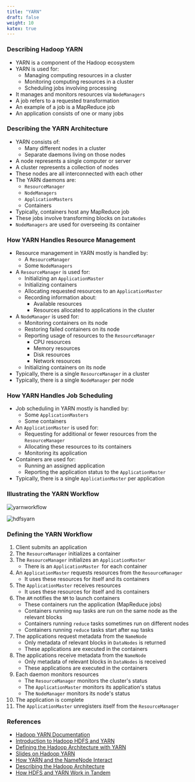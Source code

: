 ```yaml
---
title: "YARN"
draft: false
weight: 10
katex: true
---
```


### Describing Hadoop YARN
- YARN is a component of the Hadoop ecosystem
- YARN is used for:
	- Managing computing resources in a cluster
	- Monitoring computing resources in a cluster
	- Scheduling jobs involving processing
- It manages and monitors resources via `NodeManagers`
- A job refers to a requested transformation
- An example of a job is a MapReduce job
- An application consists of one or many jobs

### Describing the YARN Architecture
- YARN consists of:
	- Many different nodes in a cluster
	- Separate daemons living on those nodes
- A node represents a single computer or server
- A cluster represents a collection of nodes
- These nodes are all interconnected with each other
- The YARN daemons are:
	- `ResourceManager`
	- `NodeManagers`
	- `ApplicationMasters`
	- Containers
- Typically, containers host any MapReduce job
- These jobs involve transforming blocks on `DataNodes`
- `NodeManagers` are used for overseeing its container

### How YARN Handles Resource Management
- Resource management in YARN mostly is handled by:
	- A `ResourceManager`
	- Some `NodeManagers`
- A `ResourceManager` is used for:
	- Initializing an `ApplicationMaster`
	- Initializing containers
	- Allocating requested resources to an `ApplicationMaster`
	- Recording information about:
		- Available resources
		- Resources allocated to applications in the cluster
- A `NodeManager` is used for:
	- Monitoring containers on its node
	- Restoring failed containers on its node
	- Reporting usage of resources to the `ResourceManager`
		- CPU resources
		- Memory resources
		- Disk resources
		- Network resources
	- Initializing containers on its node
- Typically, there is a single `ResourceManager` in a cluster
- Typically, there is a single `NodeManager` per node

### How YARN Handles Job Scheduling
- Job scheduling in YARN mostly is handled by:
	- Some `ApplicationMasters`
	- Some containers
- An `ApplicationMaster` is used for:
	- Requesting for additional or fewer resources from the `ResourceManager`
	- Allocating these resources to its containers
	- Monitoring its application
- Containers are used for:
	- Running an assigned application
	- Reporting the application status to the `ApplicationMaster`
- Typically, there is a single `ApplicationMaster` per application

### Illustrating the YARN Workflow

![yarnworkflow](/img/yarn.gif)

![hdfsyarn](/img/hdfsyarn.jpg)

### Defining the YARN Workflow
1. Client submits an application
2. The `ResourceManager` initializes a container
3. The `ResourceManager` initializes an `ApplicationMaster`
	- There is an `ApplicationMaster `for each container
4. An `ApplicationMaster` requests resources from the `ResourceManager`
	- It uses these resources for itself and its containers
5. The `ApplicationMaster` receives resources
	- It uses these resources for itself and its containers
6. The `AM` notifies the `NM` to launch containers
	- These containers run the application (MapReduce jobs)
	- Containers running `map` tasks are run on the same node as the relevant blocks
	- Containers running `reduce` tasks sometimes run on different nodes
	- Containers running `reduce` tasks start after `map` tasks
7. The applications request metadata from the `NameNode`
	- Only metadata of relevant blocks in `DataNodes` is returned
	- These applications are executed in the containers
8. The applications receive metadata from the `NameNode`
	- Only metadata of relevant blocks in `DataNodes` is received
	- These applications are executed in the containers
9. Each daemon monitors resources
	- The `ResourceManager` monitors the cluster's status
	- The `ApplicationMaster` monitors its application's status
	- The `NodeManager` monitors its node's status
10. The application is complete
11. The `ApplicationMaster` unregisters itself from the `ResourceManager`

### References
- [Hadoop YARN Documentation](https://hadoop.apache.org/docs/current/hadoop-yarn/hadoop-yarn-site/YARN.html)
- [Introduction to Hadoop HDFS and YARN](https://docs.portworx.com/install-with-other/docker/stateful-applications/hadoopandhdfs/#introduction)
- [Defining the Hadoop Architecture with YARN](https://www.datadoghq.com/blog/hadoop-architecture-overview/#hdfs-architecture)
- [Slides on Hadoop YARN](https://www.slideshare.net/cloudera/introduction-to-yarn-and-mapreduce-2)
- [How YARN and the NameNode Interact](https://stackoverflow.com/a/50794483/12777044)
- [Describing the Hadoop Architecture](https://www.geeksforgeeks.org/hadoop-yarn-architecture/)
- [How HDFS and YARN Work in Tandem](https://community.cloudera.com/t5/Community-Articles/Understanding-basics-of-HDFS-and-YARN/ta-p/248860)
